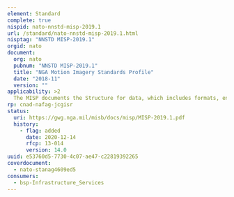 ```yaml
---
element: Standard
complete: true
nispid: nato-nnstd-misp-2019.1
url: /standard/nato-nnstd-misp-2019.1.html
nisptag: "NNSTD MISP-2019.1"
orgid: nato
document:
  org: nato
  pubnum: "NNSTD MISP-2019.1"
  title: "NGA Motion Imagery Standards Profile"
  date: "2018-11"
  version: ""
applicability: >2
  The MISP documents the Structure for data, which includes formats, encodings and containers, and the Content of data, which includes common and application-specific information that populates these structures. The Structure is based on commercial standards from Standards Development Organizations (SDO), such as ITU, ISO, SMPTE, etc., and non-commercial standards developed to support governing organizations specific activities.
rp: cnad-nafag-jcgisr
status:
  uri: https://gwg.nga.mil/misb/docs/misp/MISP-2019.1.pdf
  history: 
    - flag: added
      date: 2020-12-14
      rfcp: 13-014
      version: 14.0
uuid: e53760d5-7730-4c07-ae47-c22819392265
coverdocument:
  - nato-stanag4609ed5
consumers:
  - bsp-Infrastructure_Services
---
```

